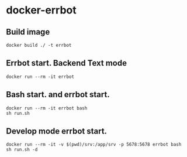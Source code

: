 # docker-errbot

## Build image
```
docker build ./ -t errbot
```

## Errbot start. Backend Text mode
```
docker run --rm -it errbot
```

## Bash start. and errbot start.
```
docker run --rm -it errbot bash
sh run.sh
```

## Develop mode errbot start.
```
docker run --rm -it -v $(pwd)/srv:/app/srv -p 5678:5678 errbot bash
sh run.sh -d
```
